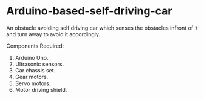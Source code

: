 # Arduino-based-self-driving-car
An obstacle avoiding self driving car which senses the obstacles infront of it and turn away to avoid it accordingly.

Components Required:
1. Arduino Uno.
2. Ultrasonic sensors.
3. Car chassis set.
4. Gear motors.
5. Servo motors.
6. Motor driving shield.



